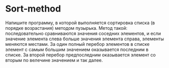 # Sort-method

Напишите программу, в которой выполняется сортировка списка (в порядке возрастания) методом пузырька. Метод такой: последовательно сравниваются значения соседних элементов, и если значение элемента слева больше значения элемента справа, элементы меняются местами. За один полный перебор элементов в списке элемент с самым большим значением оказывается последним в списке. За второй перебор предпоследним оказывается элемент со вторым по велечине значением и так далее.
